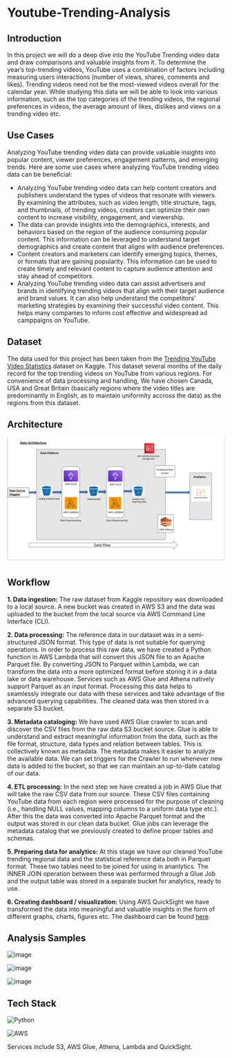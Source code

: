 # Youtube-Trending-Analysis
## Introduction
In this project we will do a deep dive into the YouTube Trending video data and draw comparisons and valuable insights from it. To determine the year’s top-trending videos, YouTube uses a combination of factors including measuring users interactions (number of views, shares, comments and likes). Trending videos need not be the most-viewed videos overall for the calendar year. While studying this data we will be able to look into various information, such as the top categories of the trending videos, the regional preferences in videos, the average amount of likes, dislikes and views on a trending video etc.

## Use Cases
Analyzing YouTube trending video data can provide valuable insights into popular content, viewer preferences, engagement patterns, and emerging trends. Here are some use cases where analyzing YouTube trending video data can be beneficial:

* Analyzing YouTube trending video data can help content creators and publishers understand the types of videos that resonate with viewers. By examining the attributes, such as video length, title structure, tags, and thumbnails, of trending videos, creators can optimize their own content to increase visibility, engagement, and viewership.
* The data can provide insights into the demographics, interests, and behaviors based on the region of the audience consuming popular content. This information can be leveraged to understand target demographics and create content that aligns with audience preferences.
* Content creators and marketers can identify emerging topics, themes, or formats that are gaining popularity. This information can be used to create timely and relevant content to capture audience attention and stay ahead of competitors.
* Analyzing YouTube trending video data can assist advertisers and brands in identifying trending videos that align with their target audience and brand values. It can also help understand the competitors' marketing strategies by examining their successful video content. This helps many companies to inform cost effective and widespread ad camppaigns on YouTube.

## Dataset
The data used for this project has been taken from the [Trending YouTube Video Statistics](https://www.kaggle.com/datasets/datasnaek/youtube-new) dataset on Kaggle. This dataset several months of the daily record for the top trending videos on YouTube from various regions. For convenience of data processing and handling, We have chosen Canada, USA and Great Britain (basically regions where the video titles are predominantly in English, as to maintain uniformity accross the data) as the regions from this dataset.

## Architecture

![project architecture](https://github.com/shadeszn/Youtube-Trending-Analysis/blob/main/project-architecture.jpg)

## Workflow
__1. Data ingestion:__ The raw dataset from Kaggle repository was downloaded to a local source. A new bucket was created in AWS S3 and the data was uploaded to the bucket from the local source via AWS Command Line Interface (CLI).

__2. Data processing:__ The reference data in our dataset was in a semi-structured JSON format. This type of data is not suitable for querying operations. In order to process this raw data, we have created a Python function in AWS Lambda that will convert this JSON file to an Apache Parquet file. By converting JSON to Parquet within Lambda, we can transform the data into a more optimized format before storing it in a data lake or data warehouse. Services such as AWS Glue and Athena natively support Parquet as an input format. Processing this data helps to seamlessly integrate our data with these services and take advantage of the advanced querying capabilities. The cleaned data was then stored in a separate S3 bucket.

__3. Metadata cataloging:__ We have used AWS Glue crawler to scan and discover the CSV files from the raw data S3 bucket source. Glue is able to understand and extract meaningful information from the data, such as the file format, structure, data types and relation between tables. This is collectively known as metadata. The metadata makes it easier to analyze the available data. We can set triggers for the Crawler to run whenever new data is added to the bucket, so that we can maintain an up-to-date catalog of our data.

__4. ETL processing:__ In the next step we have created a job in AWS Glue that will take the raw CSV data from our source. These CSV files containing YouTube data from each region were processed for the purpose of cleaning (i.e., handling NULL values, mapping columns to a uniform data type etc.). After this the data was converted into Apache Parquet format and the output was stored in our clean data bucket. Glue jobs can leverage the metadata catalog that we previously created to define proper tables and schemas.

__5. Preparing data for analytics:__ At this stage we have our cleaned YouTube trending regional data and the statistical reference data both in Parquet format. These two tables need to be joined for using in ananlytics. The INNER JOIN operation between these was performed through a Glue Job and the output table was stored in a separate bucket for analytics, ready to use.

__6. Creating dashboard / visualization:__ Using AWS QuickSight we have transformed the data into meaningful and valuable insights in the form of different graphs, charts, figures etc. The dashboard can be found [here](https://github.com/shadeszn/Youtube-Trending-Analysis/blob/main/analytics-dashboard.pdf).

## Analysis Samples

![image](https://github.com/shadeszn/Youtube-Trending-Analysis/assets/60690784/6171174c-b171-41d9-98f2-e4ca67168a1a)

![image](https://github.com/shadeszn/Youtube-Trending-Analysis/assets/60690784/c0fb7966-d6c6-4dde-a7ce-a01b0311ae6c)

![image](https://github.com/shadeszn/Youtube-Trending-Analysis/assets/60690784/00f9ab7c-e06a-4d35-b9d6-8e99046891b3)

## Tech Stack

![Python](https://img.shields.io/badge/python-3670A0?style=for-the-badge&logo=python&logoColor=ffdd54)

![AWS](https://img.shields.io/badge/AWS-%23FF9900.svg?style=for-the-badge&logo=amazon-aws&logoColor=white)

Services include S3, AWS Glue, Athena, Lambda and QuickSight.
